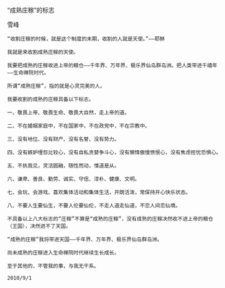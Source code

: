 “成熟庄稼”的标志

雪峰


    “收割庄稼的时候，就是这个制度的末期，收割的人就是天使。”——耶稣

    我就是来收割成熟庄稼的天使。

    我要把成熟的庄稼收进上帝的粮仓——千年界、万年界、极乐界仙岛群岛洲。把人类带进千禧年——生命禅院时代。

    所谓“成熟庄稼”，指的就是心灵完美的人。

    我要收割的成熟的庄稼具备以下标志。

    一、敬畏上帝、敬畏生命、敬畏大自然，走上帝的道。

    二、不在婚姻家庭中，不在国家中，不在政党中，不在宗教中。

    三、没有地位、没有财产、没有名誉、没有势力。

    四、没有嫉妒埋怨比较心，没有自私贪婪争斗心，没有懒惰傲慢愤恨心，没有焦虑担忧恐惧心。

    五、不执我见，灵活圆融，随性而动，惟道是从。

    六、谦卑、善良、勤劳、诚实、守信、淳朴、健康、文明。

    七、会玩、会游戏、喜欢集体活动和集体生活，开朗活泼，常保持开心快乐状态。

    八、不要人生要仙生，不要人伦要仙伦，不走人道走仙道，不恋人间恋仙境。

    不具备以上八大标志的“庄稼”不算是“成熟的庄稼”，没有成熟的庄稼决然收不进上帝的粮仓（王国），决然进不了天国。

    “成熟的庄稼”我将带进天国——千年界、万年界、极乐界仙岛群岛洲。

    尚未成熟的庄稼进入生命禅院时代继续生长成长。

    至于其他的，不管我的事，与我无干系。

    2010/9/1



